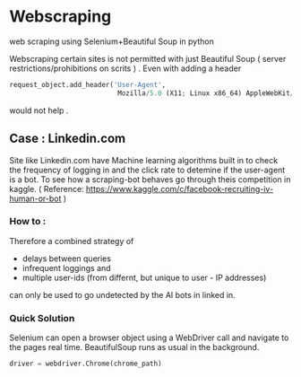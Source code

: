 # Webscraping
web scraping using Selenium+Beautiful Soup in python

Webscraping certain sites is not permitted with just Beautiful Soup ( server restrictions/prohibitions on scrits ) .
Even with adding a header 
```python
request_object.add_header('User-Agent',
                           Mozilla/5.0 (X11; Linux x86_64) AppleWebKit/537.36 (KHTML, like Gecko) Chrome/33.0.1750.117 Safari/537.36')
```
would not help .

## Case : Linkedin.com 
Site like Linkedin.com have Machine learning algorithms built in to check the frequency of logging in and the click rate to detemine if the user-agent is a bot.
To see how a scraping-bot behaves go through theis competition in kaggle.  ( Reference:  https://www.kaggle.com/c/facebook-recruiting-iv-human-or-bot )

### How to : 
Therefore a combined strategy of 
* delays between queries
* infrequent loggings and 
* multiple user-ids (from differnt, but unique to user - IP addresses) 

can only be used to go undetected by the AI bots in linked in. 

### Quick Solution
Selenium can open a browser object using a WebDriver call and navigate to the pages real time. BeautifulSoup runs as usual in the background. 
```python
driver = webdriver.Chrome(chrome_path)
```
